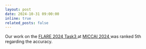 ```yaml
---
layout: post
date: 2024-10-31 09:00:00
inline: true
related_posts: false
---
```


Our work on the <a href='https://www.codabench.org/competitions/2296/'> FLARE 2024 Task3 </a> at <a href='https://conferences.miccai.org/2024/en/'> MICCAI 2024 </a> was ranked 5th regarding the accuracy.
